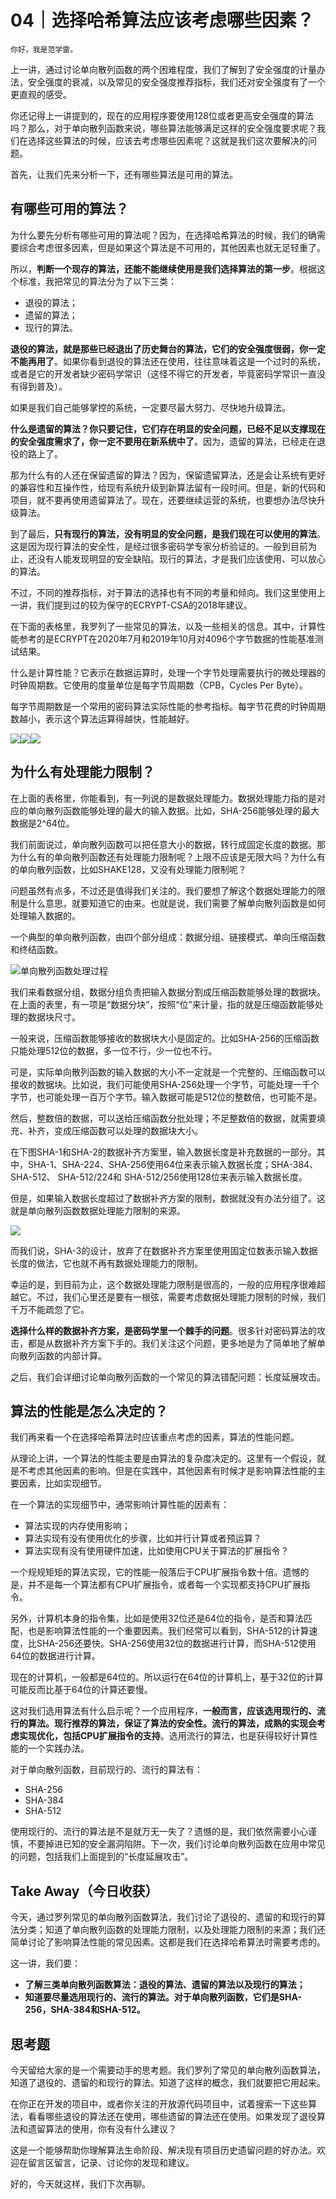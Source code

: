 # 04｜选择哈希算法应该考虑哪些因素？

    你好，我是范学雷。

上一讲，通过讨论单向散列函数的两个困难程度，我们了解到了安全强度的计量办法，安全强度的衰减，以及常见的安全强度推荐指标，我们还对安全强度有了一个更直观的感受。

你还记得上一讲提到的，现在的应用程序要使用128位或者更高安全强度的算法吗？那么，对于单向散列函数来说，哪些算法能够满足这样的安全强度要求呢？我们在选择这些算法的时候，应该去考虑哪些因素呢？这就是我们这次要解决的问题。

首先，让我们先来分析一下，还有哪些算法是可用的算法。

## 有哪些可用的算法？

为什么要先分析有哪些可用的算法呢？因为，在选择哈希算法的时候，我们的确需要综合考虑很多因素，但是如果这个算法是不可用的，其他因素也就无足轻重了。

所以，**判断一个现存的算法，还能不能继续使用是我们选择算法的第一步**。根据这个标准，我把常见的算法分为了以下三类：

*   退役的算法；
*   遗留的算法；
*   现行的算法。

**退役的算法，****就是那些****已经退出了历史舞台****的算法****，****它们的****安全强度很弱，****你****一定不****能****再用了**。如果你看到退役的算法还在使用，往往意味着这是一个过时的系统，或者是它的开发者缺少密码学常识（这怪不得它的开发者，毕竟密码学常识一直没有得到普及）。

如果是我们自己能够掌控的系统，一定要尽最大努力、尽快地升级算法。

**什么是遗留的算法？你只要记住，它们存在明显的安全问题，已经不足以支撑现在的安全强度需求了，你一定不要用在新系统中了**。因为，遗留的算法，已经走在退役的路上了。

那为什么有的人还在保留遗留的算法？因为，保留遗留算法，还是会让系统有更好的兼容性和互操作性，给现有系统升级到新算法留有一段时间。但是，新的代码和项目，就不要再使用遗留算法了。现在，还要继续运营的系统，也要想办法尽快升级算法。

到了最后，**只有现行的算法，****没有明显的安全问题，****是****我们****现在可以使用的算法**。这是因为现行算法的安全性，是经过很多密码学专家分析验证的。一般到目前为止，还没有人能发现明显的安全缺陷。现行的算法，才是我们应该使用、可以放心的算法。

不过，不同的推荐指标，对于算法的选择也有不同的考量和倾向。我们这里使用上一讲，我们提到过的较为保守的ECRYPT-CSA的2018年建议。

在下面的表格里，我罗列了一些常见的算法，以及一些相关的信息。其中，计算性能参考的是ECRYPT在2020年7月和2019年10月对4096个字节数据的性能基准测试结果。

什么是计算性能？它表示在数据运算时，处理一个字节处理需要执行的微处理器的时钟周期数。它使用的度量单位是每字节周期数（CPB，Cycles Per Byte）。

每字节周期数是一个常用的密码算法实际性能的参考指标。每字节花费的时钟周期数越小，表示这个算法运算得越快，性能越好。

![](https://static001.geekbang.org/resource/image/af/a9/af9f9f99535ea29f54b934cf2ce449a9.jpg)![](https://static001.geekbang.org/resource/image/e4/bb/e454af18046b37e5d51e575601e119bb.jpg)![](https://static001.geekbang.org/resource/image/79/77/79236952581b4a612749cbec11cc2577.jpg)

## 为什么有处理能力限制？

在上面的表格里，你能看到，有一列说的是数据处理能力。数据处理能力指的是对应的单向散列函数能够处理的最大的输入数据。比如，SHA-256能够处理的最大数据是2^64位。

我们前面说过，单向散列函数可以把任意大小的数据，转行成固定长度的数据。那为什么有的单向散列函数还有处理能力限制呢？上限不应该是无限大吗？为什么有的单向散列函数，比如SHAKE128，又没有处理能力限制呢？

问题虽然有点多，不过还是值得我们关注的。我们要想了解这个数据处理能力的限制是什么意思，就要知道它的由来。也就是说，我们需要了解单向散列函数是如何处理输入数据的。

一个典型的单向散列函数，由四个部分组成：数据分组、链接模式、单向压缩函数和终结函数。

![](https://static001.geekbang.org/resource/image/76/63/766c6b81c43b684a0f083c540ea94163.jpeg "单向散列函数处理过程")

我们来看数据分组，数据分组负责把输入数据分割成压缩函数能够处理的数据块。在上面的表里，有一项是“数据分块”，按照“位”来计量，指的就是压缩函数能够处理的数据块尺寸。

一般来说，压缩函数能够接收的数据块大小是固定的。比如SHA-256的压缩函数只能处理512位的数据，多一位不行，少一位也不行。

可是，实际单向散列函数的输入数据的大小不一定就是一个完整的、压缩函数可以接收的数据块。比如说，我们可能使用SHA-256处理一个字节，可能处理一千个字节，也可能处理一百万个字节。输入数据可能是512位的整数倍，也可能不是。

然后，整数倍的数据，可以送给压缩函数分批处理；不足整数倍的数据，就需要填充、补齐，变成压缩函数可以处理的数据块大小。

在下图SHA-1和SHA-2的数据补齐方案里，输入数据长度是补充数据的一部分。其中，SHA-1、SHA-224、SHA-256使用64位来表示输入数据长度；SHA-384、SHA-512、 SHA-512/224和 SHA-512/256使用128位来表示输入数据长度。

但是，如果输入数据长度超过了数据补齐方案的限制，数据就没有办法分组了。这就是单向散列函数数据处理能力限制的来源。

![](https://static001.geekbang.org/resource/image/81/8f/810cda88e56e0yy5917220c3e1a3658f.jpg)

而我们说，SHA-3的设计，放弃了在数据补齐方案里使用固定位数表示输入数据长度的做法，它也就不再有数据处理能力的限制。

幸运的是，到目前为止，这个数据处理能力限制是很高的，一般的应用程序很难超越它。不过，我们心里还是要有一根弦，需要考虑数据处理能力限制的时候，我们千万不能疏忽了它。

**选择什么样的数据补齐方案，是密码学里一个棘手的问题**。很多针对密码算法的攻击，都是从数据补齐方案下手的。我们关注这个问题，更多地是为了简单地了解单向散列函数的内部计算。

之后，我们会详细讨论单向散列函数的一个常见的算法错配问题：长度延展攻击。

## 算法的性能是怎么决定的？

我们再来看一个在选择哈希算法时应该重点考虑的因素，算法的性能问题。

从理论上讲，一个算法的性能主要是由算法的复杂度决定的。这里有一个假设，就是不考虑其他因素的影响。但是在实践中，其他因素有时候才是影响算法性能的主要因素，比如实现细节。

在一个算法的实现细节中，通常影响计算性能的因素有：

*   算法实现的内存使用影响；
*   算法实现有没有使用优化的步骤，比如并行计算或者预运算？
*   算法实现有没有使用硬件加速，比如使用CPU关于算法的扩展指令？

一个规规矩矩的算法实现，它的性能一般落后于CPU扩展指令数十倍。遗憾的是，并不是每一个算法都有CPU扩展指令，或者每一个实现都支持CPU扩展指令。

另外，计算机本身的指令集，比如是使用32位还是64位的指令，是否和算法匹配，也是影响算法性能的一个重要因素。我们经常可以看到，SHA-512的计算速度，比SHA-256还要快。SHA-256使用32位的数据进行计算，而SHA-512使用64位的数据进行计算。

现在的计算机，一般都是64位的。所以运行在64位的计算机上，基于32位的计算可能反而比基于64位的计算还要慢。

这对我们选用算法有什么启示呢？一个应用程序，**一般而言，应该选用现行的、流行的算法。现行推荐的算法，保证了算法的安全性。流行的算法，成熟的实现会考虑实现优化，包括CPU扩展指令的支持**。选用流行的算法，也是获得较好计算性能的一个实践办法。

对于单向散列函数，目前现行的、流行的算法有：

*   SHA-256
*   SHA-384
*   SHA-512

使用现行的、流行的算法是不是就万无一失了？遗憾的是，我们依然需要小心谨慎，不要掉进已知的安全漏洞陷阱。下一次，我们讨论单向散列函数在应用中常见的问题，包括我们上面提到的“长度延展攻击”。

## Take Away（今日收获）

今天，通过罗列常见的单向散列函数算法，我们讨论了退役的、遗留的和现行的算法分类；知道了单向散列函数的处理能力限制，以及处理能力限制的来源；我们还简单讨论了影响算法性能的常见因素。这都是我们在选择哈希算法时需要考虑的。

这一讲，我们要：

*   **了解三类单向散列函数算法：退役的算法、遗留的算法以及现行的算法；**
*   **知道要****尽量选用现行的、流行的算法****。对于单向散列函数，它们是****SHA-256，SHA-384****和SHA-512。**

## 思考题

今天留给大家的是一个需要动手的思考题。我们罗列了常见的单向散列函数算法，知道了退役的、遗留的和现行的算法。知道了这样的概念，我们就要把它用起来。

在你正在开发的项目中，或者你关注的开放源代码项目中，试着搜索一下这些算法，看看哪些退役的算法还在使用，哪些遗留的算法还在使用。如果发现了退役算法和遗留算法的使用，你有没有什么建议？

这是一个能够帮助你理解算法生命阶段、解决现有项目历史遗留问题的好办法。欢迎在留言区留言，记录、讨论你的发现和建议。

好的，今天就这样，我们下次再聊。
    